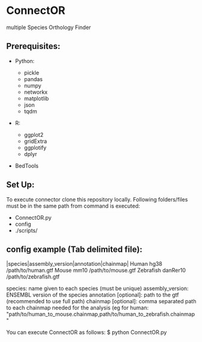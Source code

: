 # ConnectOR
multiple Species Orthology Finder

## Prerequisites:
- Python:
  * pickle
  * pandas
  * numpy
  * networkx
  * matplotlib
  * json
  * tqdm
 
- R:
  * ggplot2
  * gridExtra
  * ggplotify
  * dplyr
  
- BedTools

## Set Up:
To execute connector clone this repository locally.
Following folders/files must be in the same path from command is executed:
  - ConnectOR.py
  - config
  - ./scripts/
 
## config example (Tab delimited file):
|species|assembly_version|annotation|chainmap|
Human hg38  /path/to/human.gtf
Mouse	mm10	/path/to/mouse.gtf
Zebrafish danRer10 /path/to/zebrafish.gtf

species: name given to each species (must be unique)
assembly_version: ENSEMBL version of the species
annotation [optional]: path to the gtf (recommended to use full path)
chainmap [optional]: comma separated path to each chainmap needed for the analysis (eg for human: "path/to/human_to_mouse.chainmap,path/to/human_to_zebrafish.chainmap"

You can execute ConnectOR as follows:
$ python ConnectOR.py
  

